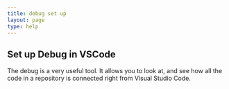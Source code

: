 ```yaml
---
title: debug set up
layout: page
type: help
---
```


## Set up Debug in VSCode

The debug is a very useful tool. It allows you to look at, and see how all the code in a repository is connected right from Visual Studio Code.
